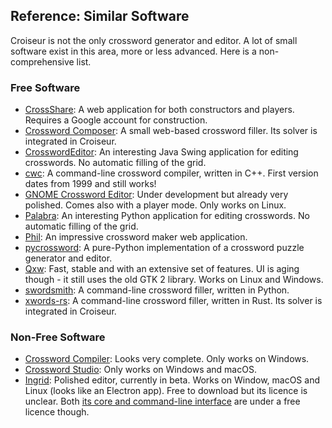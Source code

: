 <!--
SPDX-FileCopyrightText: 2023 Antoine Belvire
SPDX-License-Identifier: GPL-3.0-or-later
-->

## Reference: Similar Software

Croiseur is not the only crossword generator and editor. A lot of small software exist in this area,
more or less advanced. Here is a non-comprehensive list.

### Free Software

- [CrossShare](https://github.com/crosshare-org/crosshare): A web application for both constructors
  and players. Requires a Google account for construction.
- [Crossword Composer](https://github.com/paulgb/crossword-composer): A small web-based crossword
  filler. Its solver is integrated in Croiseur.
- [CrosswordEditor](https://crosswordeditor.sourceforge.net/): An interesting Java Swing
  application for editing crosswords. No automatic filling of the grid.
- [cwc](https://cwordc.sourceforge.net/): A command-line crossword compiler, written in C++. First
  version dates from 1999 and still works!
- [GNOME Crossword Editor](https://gitlab.gnome.org/jrb/crosswords): Under development but already
  very polished. Comes also with a player mode. Only works on Linux.
- [Palabra](https://github.com/svisser/palabra): An interesting Python application for editing
  crosswords. No automatic filling of the grid.
- [Phil](https://github.com/keiranking/Phil): An impressive crossword maker web application.
- [pycrossword](https://github.com/S0mbre/crossword): A pure-Python implementation of a crossword
  puzzle generator and editor.
- [Qxw](https://www.quinapalus.com/qxw.html): Fast, stable and with an extensive set of features. UI
  is aging though - it still uses the old GTK 2 library. Works on Linux and Windows.
- [swordsmith](https://github.com/adamaaronson/swordsmith): A command-line crossword filler, written
  in Python.
- [xwords-rs](https://github.com/szunami/xwords-rs): A command-line crossword filler, written in
  Rust. Its solver is integrated in Croiseur.

### Non-Free Software

- [Crossword Compiler](https://www.crossword-compiler.com/): Looks very complete. Only works
  on Windows.
- [Crossword Studio](https://www.crossword-studio.com/): Only works on Windows and macOS.
- [Ingrid](https://ingrid.cx): Polished editor, currently in beta. Works on Window, macOS and
  Linux (looks like an Electron app). Free to download but its licence is unclear.
  Both [its core and command-line interface](https://github.com/rf-/ingrid_core) are under a free
  licence though.
